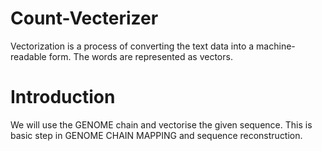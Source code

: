 # Count-Vecterizer
Vectorization is a process of converting the text data into a machine-readable form. The words are represented as vectors.


# Introduction
We will use the GENOME chain and vectorise the given sequence. This is basic step in GENOME CHAIN MAPPING and sequence reconstruction.

